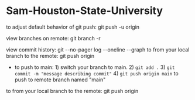 # Sam-Houston-State-University



to adjust default behavior of git push: git push -u origin <localbranchname>

view branches on remote: git branch -r

view commit history: git --no-pager log --oneline --graph
to from your local branch to the remote: git push origin <yourbranch>
- to push to main: 1) switch your branch to main. 2) `git add .` 3) `git commit -m "message describing commit"` 4) `git push origin main` to push to remote branch named "main"

to from your local branch to the remote: git push origin <yourbranch>
